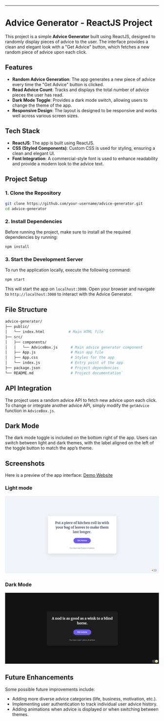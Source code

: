 ---

# Advice Generator - ReactJS Project

This project is a simple **Advice Generator** built using ReactJS, designed to randomly display pieces of advice to the user. The interface provides a clean and elegant look with a "Get Advice" button, which fetches a new random piece of advice upon each click.

## Features

- **Random Advice Generation**: The app generates a new piece of advice every time the "Get Advice" button is clicked.
- **Read Advice Count**: Tracks and displays the total number of advice pieces the user has read.
- **Dark Mode Toggle**: Provides a dark mode switch, allowing users to change the theme of the app.
- **Responsive Design**: The layout is designed to be responsive and works well across various screen sizes.

## Tech Stack

- **ReactJS**: The app is built using ReactJS.
- **CSS (Styled Components)**: Custom CSS is used for styling, ensuring a clean and elegant UI.
- **Font Integration**: A commercial-style font is used to enhance readability and provide a modern look to the advice text.

## Project Setup

### 1. Clone the Repository

```bash
git clone https://github.com/your-username/advice-generator.git
cd advice-generator
```

### 2. Install Dependencies

Before running the project, make sure to install all the required dependencies by running:

```bash
npm install
```

### 3. Start the Development Server

To run the application locally, execute the following command:

```bash
npm start
```

This will start the app on `localhost:3000`. Open your browser and navigate to `http://localhost:3000` to interact with the Advice Generator.

## File Structure

```bash
advice-generator/
├── public/
│   └── index.html           # Main HTML file
├── src/
│   ├── components/
│   │   └── AdviceBox.js      # Main advice generator component
│   ├── App.js                # Main app file
│   ├── App.css               # Styles for the app
│   └── index.js              # Entry point of the app
├── package.json              # Project dependencies
└── README.md                 # Project documentation`
```

## API Integration

The project uses a random advice API to fetch new advice upon each click. To change or integrate another advice API, simply modify the `getAdvice` function in `AdviceBox.js`.

## Dark Mode

The dark mode toggle is included on the bottom right of the app. Users can switch between light and dark themes, with the label aligned on the left of the toggle button to match the app’s theme.

## Screenshots

Here is a preview of the app interface:
[Demo Website](https://advice-generator-api-based.netlify.app)
### Light mode

![Light Mode Image](./public/lightMode.png)

### Dark Mode

![Dark Mode Image](./public/darkMode.png)

## Future Enhancements

Some possible future improvements include:

- Adding more diverse advice categories (life, business, motivation, etc.).
- Implementing user authentication to track individual user advice history.
- Adding animations when advice is displayed or when switching between themes.

